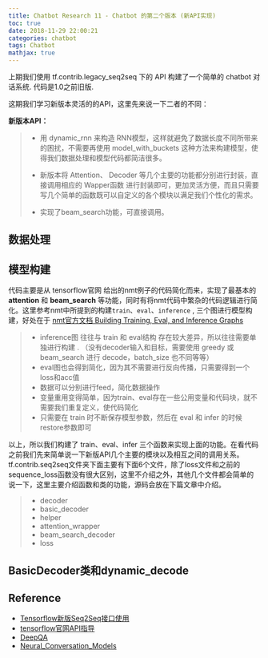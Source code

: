 ```yaml
---
title: Chatbot Research 11 - Chatbot 的第二个版本 (新API实现)
toc: true
date: 2018-11-29 22:00:21
categories: chatbot
tags: Chatbot
mathjax: true
---
```


<!-- 2018 -->

上期我们使用 tf.contrib.legacy_seq2seq 下的 API 构建了一个简单的 chatbot 对话系统. 代码是1.0之前旧版.

这期我们学习新版本灵活的的API，这里先来说一下二者的不同：

<!-- more -->

**新版本API：**

> - 用 dynamic\_rnn 来构造 RNN模型，这样就避免了数据长度不同所带来的困扰，不需要再使用 model\_with\_buckets 这种方法来构建模型，使得我们数据处理和模型代码都简洁很多。
> 
> - 新版本将 Attention、 Decoder 等几个主要的功能都分别进行封装，直接调用相应的 Wapper函数 进行封装即可，更加灵活方便，而且只需要写几个简单的函数既可以自定义的各个模块以满足我们个性化的需求。
>
>
> - 实现了beam_search功能，可直接调用。

## 数据处理

## 模型构建

代码主要是从 tensorflow官网 给出的nmt例子的代码简化而来，实现了最基本的 **attention** 和 **beam_search** 等功能，同时有将nmt代码中繁杂的代码逻辑进行简化。这里参考nmt中所提到的构建`train`、`eval`、`inference` , 三个图进行模型构建，好处在于 [nmt官方文档 Building Training, Eval, and Inference Graphs ](https://github.com/tensorflow/nmt#building-training-eval-and-inference-graphs)

> - inference图 往往与 train 和 eval结构 存在较大差异，所以往往需要单独进行构建
>.   （没有decoder输入和目标，需要使用 greedy 或 beam_search 进行 decode，batch_size 也不同等等）
> - eval图也会得到简化，因为其不需要进行反向传播，只需要得到一个loss和acc值
> - 数据可以分别进行feed，简化数据操作
> - 变量重用变得简单，因为train、eval存在一些公用变量和代码块，就不需要我们重复定义，使代码简化
> - 只需要在 train 时不断保存模型参数，然后在 eval 和 infer 的时候 restore参数即可

以上，所以我们构建了 train、eval、infer 三个函数来实现上面的功能。在看代码之前我们先来简单说一下新版API几个主要的模块以及相互之间的调用关系。tf.contrib.seq2seq文件夹下面主要有下面6个文件，除了loss文件和之前的sequence_loss函数没有很大区别，这里不介绍之外，其他几个文件都会简单的说一下，这里主要介绍函数和类的功能，源码会放在下篇文章中介绍。

> - decoder
> - basic_decoder
> - helper
> - attention_wrapper
> - beam_search_decoder
> - loss

## BasicDecoder类和dynamic_decode

## Reference

- [Tensorflow新版Seq2Seq接口使用](https://blog.csdn.net/thriving_fcl/article/details/74165062)
- [tensorflow官网API指导](https://www.tensorflow.org/api_docs/python/tf/contrib/legacy_seq2seq)
- [DeepQA](https://github.com/Conchylicultor/DeepQA#chatbot)
- [Neural\_Conversation\_Models](https://github.com/pbhatia243/Neural_Conversation_Models)

<script type="text/x-mathjax-config">
  MathJax.Hub.Config({
    extensions: ["tex2jax.js"],
    jax: ["input/TeX"],
    tex2jax: {
      inlineMath: [ ['$','$'], ['\\(','\\)'] ],
      displayMath: [ ['$$','$$']],
      processEscapes: true
    }
  });
</script>
<script type="text/javascript" src="https://cdn.mathjax.org/mathjax/latest/MathJax.js?config=TeX-AMS_HTML,http://myserver.com/MathJax/config/local/local.js">
</script>

